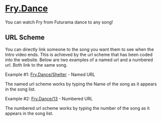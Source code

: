 # [Fry.Dance](http://Fry.Dance)
You can watch Fry from Futurama dance to any song!

## URL Scheme
You can directly link someone to the song you want them to see when the Intro video ends. This is achieved by the url scheme that has been coded into the website. Below are two examples of a named url and a numbered url. Both link to the same song.

Example \#1: [Fry.Dance/Shelter](http://Fry.Dance/Shelter) - Named URL

The named url scheme works by typing the Name of the song as it appears in the song list.

Example \#2: [Fry.Dance/13](http://Fry.Dance/13) - Numbered URL

The numbered url scheme works by typing the number of the song as it appears in the song list.
